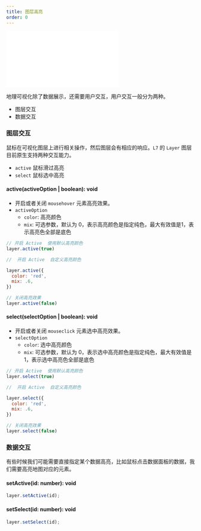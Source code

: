 ```yaml
---
title: 图层高亮
order: 0
---
```

<embed src="@/docs/common/style.md"></embed>

地理可视化除了数据展示，还需要用户交互，用户交互一般分为两种。

- 图层交互
- 数据交互

### 图层交互

鼠标在可视化图层上进行相关操作，然后图层会有相应的响应。`L7` 的 `Layer` 图层目前原生支持两种交互能力。

- `active` 鼠标滑过高亮
- `select` 鼠标选中高亮

#### active(activeOption | boolean): void

- 开启或者关闭 `mousehover` 元素高亮效果。
- `activeOption`
  - `color`: 高亮颜色
  - `mix`: 可选参数，默认为 0，表示高亮颜色是指定纯色，最大有效值是1，表示高亮色全部是底色

```javascript
// 开启 Active  使用默认高亮颜色
layer.active(true)

//  开启 Active  自定义高亮颜色

layer.active({
  color: 'red',
  mix: .6,
})

// 关闭高亮效果
layer.active(false)
```

#### select(selectOption | boolean): void

- 开启或者关闭 `mouseclick` 元素选中高亮效果。
- `selectOption`
  - `color`: 选中高亮颜色
  - `mix`: 可选参数，默认为 0，表示选中高亮颜色是指定纯色，最大有效值是1，表示选中高亮色全部是底色

```javascript
// 开启 Active  使用默认高亮颜色
layer.select(true)

//  开启 Active  自定义高亮颜色

layer.select({
  color: 'red',
  mix: .6,
})

// 关闭高亮效果
layer.select(false)
```

### 数据交互

有些时候我们可能需要直接指定某个数据高亮，比如鼠标点击数据面板的数据，我们需要高亮地图对应的元素。

#### setActive(id: number): void

```javascript
layer.setActive(id);
```

#### setSelect(id: number): void

```javascript
layer.setSelect(id);
```


